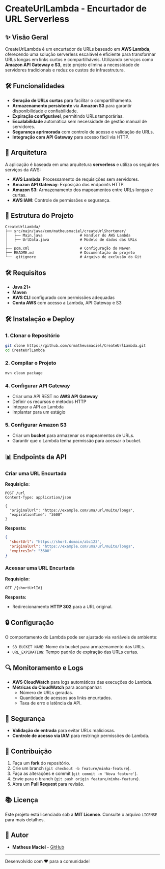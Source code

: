 # CreateUrlLambda - Encurtador de URL Serverless  

## ✨ Visão Geral  
CreateUrlLambda é um encurtador de URLs baseado em **AWS Lambda**, oferecendo uma solução serverless escalável e eficiente para transformar URLs longas em links curtos e compartilháveis. Utilizando serviços como **Amazon API Gateway e S3**, este projeto elimina a necessidade de servidores tradicionais e reduz os custos de infraestrutura.  

## 🛠️ Funcionalidades  
- **Geração de URLs curtas** para facilitar o compartilhamento.  
- **Armazenamento persistente** via **Amazon S3** para garantir disponibilidade e confiabilidade.  
- **Expiração configurável**, permitindo URLs temporárias.  
- **Escalabilidade** automática sem necessidade de gestão manual de servidores.  
- **Segurança aprimorada** com controle de acesso e validação de URLs.  
- **Integração com API Gateway** para acesso fácil via HTTP.  

## 📝 Arquitetura  
A aplicação é baseada em uma arquitetura **serverless** e utiliza os seguintes serviços da AWS:

- **AWS Lambda**: Processamento de requisições sem servidores.  
- **Amazon API Gateway**: Exposição dos endpoints HTTP.  
- **Amazon S3**: Armazenamento dos mapeamentos entre URLs longas e curtas.  
- **AWS IAM**: Controle de permissões e segurança.  

## 📁 Estrutura do Projeto  
```
CreateUrlLambda/
├── src/main/java/com/matheusmaciel/createUrlShortener/
│   ├── Main.java                 # Handler do AWS Lambda
│   ├── UrlData.java              # Modelo de dados das URLs
│
├── pom.xml                       # Configuração do Maven
├── README.md                     # Documentação do projeto
└── .gitignore                    # Arquivo de exclusão do Git
```

## 🛠️ Requisitos  
- **Java 21+**  
- **Maven**  
- **AWS CLI** configurado com permissões adequadas  
- **Conta AWS** com acesso a Lambda, API Gateway e S3  

## 🛠️ Instalação e Deploy  
### 1. Clonar o Repositório  
```bash
git clone https://github.com/srmatheusmaciel/CreateUrlLambda.git
cd CreateUrlLambda
```

### 2. Compilar o Projeto  
```bash
mvn clean package
```



### 4. Configurar API Gateway  
- Criar uma API REST no **AWS API Gateway**  
- Definir os recursos e métodos HTTP  
- Integrar a API ao Lambda  
- Implantar para um estágio

### 5. Configurar Amazon S3  
- Criar um **bucket** para armazenar os mapeamentos de URLs.  
- Garantir que o Lambda tenha permissão para acessar o bucket.

## 📊 Endpoints da API  
### Criar uma URL Encurtada  
**Requisição:**  
```http
POST /url
Content-Type: application/json

{
  "originalUrl": "https://example.com/uma/url/muito/longa",
  "expirationTime": "3600"
}
```

**Resposta:**  
```json
{
  "shortUrl": "https://short.domain/abc123",
  "originalUrl": "https://example.com/uma/url/muito/longa",
  "expiresIn": "3600"
}
```

### Acessar uma URL Encurtada  
**Requisição:**  
```http
GET /{shortUrlId}
```

**Resposta:**  
- Redirecionamento **HTTP 302** para a URL original.

## 🔒 Configuração  
O comportamento do Lambda pode ser ajustado via variáveis de ambiente:  
- `S3_BUCKET_NAME`: Nome do bucket para armazenamento das URLs.  
- `URL_EXPIRATION`: Tempo padrão de expiração das URLs curtas.  

## 🔍 Monitoramento e Logs  
- **AWS CloudWatch** para logs automáticos das execuções do Lambda.  
- **Métricas do CloudWatch** para acompanhar:
  - Número de URLs geradas.
  - Quantidade de acessos aos links encurtados.
  - Taxa de erro e latência da API.

## 🚫 Segurança  
- **Validação de entrada** para evitar URLs maliciosas.  
- **Controle de acesso via IAM** para restringir permissões do Lambda.  


## 👥 Contribuição  
1. Faça um **fork** do repositório.  
2. Crie um branch (`git checkout -b feature/minha-feature`).  
3. Faça as alterações e commit (`git commit -m 'Nova feature'`).  
4. Envie para o branch (`git push origin feature/minha-feature`).  
5. Abra um **Pull Request** para revisão.

## 📚 Licença  
Este projeto está licenciado sob a **MIT License**. Consulte o arquivo `LICENSE` para mais detalhes.  

## 👤 Autor  
- **Matheus Maciel** - [GitHub](https://github.com/srmatheusmaciel)  

---  
Desenvolvido com ❤️ para a comunidade!

